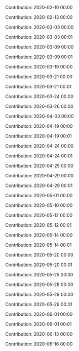 Contribution: 2020-02-10 00:00

Contribution: 2020-02-13 00:00

Contribution: 2020-03-03 00:00

Contribution: 2020-03-03 00:01

Contribution: 2020-03-09 00:00

Contribution: 2020-03-09 00:01

Contribution: 2020-03-19 00:00

Contribution: 2020-03-21 00:00

Contribution: 2020-03-21 00:01

Contribution: 2020-03-24 00:00

Contribution: 2020-03-26 00:00

Contribution: 2020-04-03 00:00

Contribution: 2020-04-19 00:00

Contribution: 2020-04-19 00:01

Contribution: 2020-04-24 00:00

Contribution: 2020-04-24 00:01

Contribution: 2020-04-25 00:00

Contribution: 2020-04-29 00:00

Contribution: 2020-04-29 00:01

Contribution: 2020-05-01 00:00

Contribution: 2020-05-10 00:00

Contribution: 2020-05-12 00:00

Contribution: 2020-05-12 00:01

Contribution: 2020-05-14 00:00

Contribution: 2020-05-14 00:01

Contribution: 2020-05-20 00:00

Contribution: 2020-05-20 00:01

Contribution: 2020-05-25 00:00

Contribution: 2020-05-28 00:00

Contribution: 2020-05-29 00:00

Contribution: 2020-05-29 00:01

Contribution: 2020-06-01 00:00

Contribution: 2020-06-01 00:01

Contribution: 2020-06-13 00:00

Contribution: 2020-06-16 00:00

